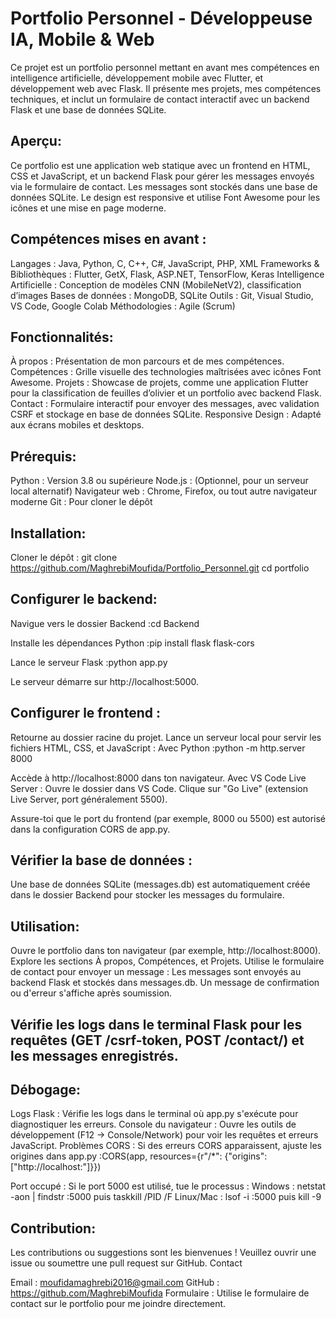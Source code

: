 # Portfolio Personnel - Développeuse IA, Mobile & Web

Ce projet est un portfolio personnel mettant en avant mes compétences en intelligence artificielle, développement mobile avec Flutter, et développement web avec Flask. Il présente mes projets, mes compétences techniques, et inclut un formulaire de contact interactif avec un backend Flask et une base de données SQLite.

## Aperçu: 
Ce portfolio est une application web statique avec un frontend en HTML, CSS et JavaScript, et un backend Flask pour gérer les messages envoyés via le formulaire de contact. Les messages sont stockés dans une base de données SQLite. Le design est responsive et utilise Font Awesome pour les icônes et une mise en page moderne.

## Compétences mises en avant : 

Langages : Java, Python, C, C++, C#, JavaScript, PHP, XML
Frameworks & Bibliothèques : Flutter, GetX, Flask, ASP.NET, TensorFlow, Keras
Intelligence Artificielle : Conception de modèles CNN (MobileNetV2), classification d’images
Bases de données : MongoDB, SQLite
Outils : Git, Visual Studio, VS Code, Google Colab
Méthodologies : Agile (Scrum)

## Fonctionnalités: 

À propos : Présentation de mon parcours et de mes compétences.
Compétences : Grille visuelle des technologies maîtrisées avec icônes Font Awesome.
Projets : Showcase de projets, comme une application Flutter pour la classification de feuilles d’olivier et un portfolio avec backend Flask.
Contact : Formulaire interactif pour envoyer des messages, avec validation CSRF et stockage en base de données SQLite.
Responsive Design : Adapté aux écrans mobiles et desktops.

## Prérequis: 

Python : Version 3.8 ou supérieure
Node.js : (Optionnel, pour un serveur local alternatif)
Navigateur web : Chrome, Firefox, ou tout autre navigateur moderne
Git : Pour cloner le dépôt

## Installation: 

Cloner le dépôt :
git clone https://github.com/MaghrebiMoufida/Portfolio_Personnel.git
cd portfolio


## Configurer le backend:

Navigue vers le dossier Backend :cd Backend


Installe les dépendances Python :pip install flask flask-cors


Lance le serveur Flask :python app.py


Le serveur démarre sur http://localhost:5000.


## Configurer le frontend :

Retourne au dossier racine du projet.
Lance un serveur local pour servir les fichiers HTML, CSS, et JavaScript :
Avec Python :python -m http.server 8000

Accède à http://localhost:8000 dans ton navigateur.
Avec VS Code Live Server :
Ouvre le dossier dans VS Code.
Clique sur "Go Live" (extension Live Server, port généralement 5500).




Assure-toi que le port du frontend (par exemple, 8000 ou 5500) est autorisé dans la configuration CORS de app.py.


## Vérifier la base de données :

Une base de données SQLite (messages.db) est automatiquement créée dans le dossier Backend pour stocker les messages du formulaire.



## Utilisation:

Ouvre le portfolio dans ton navigateur (par exemple, http://localhost:8000).
Explore les sections À propos, Compétences, et Projets.
Utilise le formulaire de contact pour envoyer un message :
Les messages sont envoyés au backend Flask et stockés dans messages.db.
Un message de confirmation ou d'erreur s'affiche après soumission.


## Vérifie les logs dans le terminal Flask pour les requêtes (GET /csrf-token, POST /contact/) et les messages enregistrés.

## Débogage: 

Logs Flask : Vérifie les logs dans le terminal où app.py s'exécute pour diagnostiquer les erreurs.
Console du navigateur : Ouvre les outils de développement (F12 → Console/Network) pour voir les requêtes et erreurs JavaScript.
Problèmes CORS : Si des erreurs CORS apparaissent, ajuste les origines dans app.py :CORS(app, resources={r"/*": {"origins": ["http://localhost:<ton-port>"]}})


Port occupé : Si le port 5000 est utilisé, tue le processus :
Windows : netstat -aon | findstr :5000 puis taskkill /PID <numero> /F
Linux/Mac : lsof -i :5000 puis kill -9 <numero>



## Contribution: 
Les contributions ou suggestions sont les bienvenues ! Veuillez ouvrir une issue ou soumettre une pull request sur GitHub.
Contact

Email : moufidamaghrebi2016@gmail.com
GitHub : https://github.com/MaghrebiMoufida
Formulaire : Utilise le formulaire de contact sur le portfolio pour me joindre directement.
